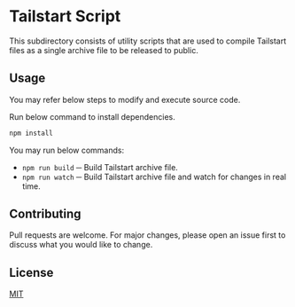 # Tailstart Script

This subdirectory consists of utility scripts that are used to compile Tailstart files as a single archive file to be released to public.

## Usage

You may refer below steps to modify and execute source code.

Run below command to install dependencies.
```bash
npm install
```

You may run below commands:
* `npm run build` ─ Build Tailstart archive file.
* `npm run watch` ─ Build Tailstart archive file and watch for changes in real time.

## Contributing

Pull requests are welcome. For major changes, please open an issue first to discuss what you would like to change.

## License
[MIT](https://github.com/mkfizi/tailstart/blob/main/LICENSE)